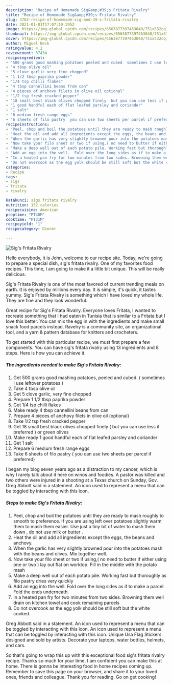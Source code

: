 ```yaml
---
description: "Recipe of Homemade Sig&amp;#39;s Fritata Rivalry"
title: "Recipe of Homemade Sig&amp;#39;s Fritata Rivalry"
slug: 3702-recipe-of-homemade-sig-and-39-s-fritata-rivalry
date: 2021-01-01T17:07:19.295Z
image: https://img-global.cpcdn.com/recipes/6563877397463040/751x532cq70/sigs-fritata-rivalry-recipe-main-photo.jpg
thumbnail: https://img-global.cpcdn.com/recipes/6563877397463040/751x532cq70/sigs-fritata-rivalry-recipe-main-photo.jpg
cover: https://img-global.cpcdn.com/recipes/6563877397463040/751x532cq70/sigs-fritata-rivalry-recipe-main-photo.jpg
author: Miguel Beck
ratingvalue: 4.2
reviewcount: 37434
recipeingredient:
- "500 grams good mashing potatoes peeled and cubed  sometimes I use leftover potatoes "
- "4 tbsp olive oil"
- "5 clove garlic very fine chopped"
- "1 1/2 tbsp paprika powder"
- "1/4 tsp chilli flakes"
- "4 tbsp cannellini beans from can"
- "4 pieces of anchovy filets in olive oil optional"
- "1/2 tsp fresh cracked pepper"
- "18 small best black olives chopped finely  but you can use less if preferred  or green olives"
- "1 good handful each of flat leafed parsley and coriander"
- "1 salt"
- "6 medium fresh range eggs"
- "6 sheets of filo pastry  you can use two sheets per parcel if preferred"
recipeinstructions:
- "Peel, chop and boil the potatoes until they are ready to mash roughly to smooth to preference. If you are using left over potatoes slightly warm them to mash them easier. Use just a tiny bit of water to mash them down , do not use milk or butter ."
- "Heat the oil and add all ingredients except the eggs, the beans and anchovy."
- "When the garlic has very slightly browned pour into the potatoes mash  with the beans and olives.  Mix  together well."
- "Now take your filo sheet or two if using,( no need to butter if either  using one or two ) lay out flat on worktop.  Fill in the middle with the potato mash"
- "Make a deep well out of each potato pile. Working fast but thoroughly as filo pastry dries very quickly"
- "Add an egg into the well.  Fold over the long sides as if to make a parcel. Fold the ends underneath."
- "In a heated pan fry for two minutes from two sides. Browning them well  drain on kitchen towel and cook remaining parcels"
- "Do not overcook as the egg yolk should be still soft but the white cooked."
categories:
- Recipe
tags:
- sigs
- fritata
- rivalry

katakunci: sigs fritata rivalry 
nutrition: 152 calories
recipecuisine: American
preptime: "PT40M"
cooktime: "PT31M"
recipeyield: "1"
recipecategory: Dinner

---
```



![Sig&#39;s Fritata Rivalry](https://img-global.cpcdn.com/recipes/6563877397463040/751x532cq70/sigs-fritata-rivalry-recipe-main-photo.jpg)

Hello everybody, it is John, welcome to our recipe site. Today, we're going to prepare a special dish, sig&#39;s fritata rivalry. One of my favorites food recipes. This time, I am going to make it a little bit unique. This will be really delicious.

Sig&#39;s Fritata Rivalry is one of the most favored of current trending meals on earth. It is enjoyed by millions every day. It is simple, it's quick, it tastes yummy. Sig&#39;s Fritata Rivalry is something which I have loved my whole life. They are fine and they look wonderful.

Great recipe for Sig&#39;s Fritata Rivalry. Everyone loves Fritata, I wanted to recreate something that I had eaten in Tunisia that is similar to a Fritata but I love this better. You can mix the egg in with the ingredients and make small snack food parcels instead. Ravelry is a community site, an organizational tool, and a yarn &amp; pattern database for knitters and crocheters.


To get started with this particular recipe, we must first prepare a few components. You can have sig&#39;s fritata rivalry using 13 ingredients and 8 steps. Here is how you can achieve it.

<!--inarticleads1-->

##### The ingredients needed to make Sig&#39;s Fritata Rivalry:

1. Get 500 grams good mashing potatoes, peeled and cubed. ( sometimes I use leftover potatoes )
1. Take 4 tbsp olive oil
1. Get 5 clove garlic, very fine chopped
1. Prepare 1 1/2 tbsp paprika powder
1. Get 1/4 tsp chilli flakes
1. Make ready 4 tbsp cannellini beans from can
1. Prepare 4 pieces of anchovy filets in olive oil (optional)
1. Take 1/2 tsp fresh cracked pepper
1. Get 18 small best black olives chopped finely ( but you can use less if preferred ) or green olives
1. Make ready 1 good handful each of flat leafed parsley and coriander
1. Get 1 salt
1. Prepare 6 medium fresh range eggs
1. Take 6 sheets of filo pastry ( you can use two sheets per parcel if preferred)


I began my blog seven years ago as a distraction to my cancer, which is why I rarely talk about it here on winos and foodies. A pastor was killed and two others were injured in a shooting at a Texas church on Sunday, Gov. Greg Abbott said in a statement. An icon used to represent a menu that can be toggled by interacting with this icon. 

<!--inarticleads2-->

##### Steps to make Sig&#39;s Fritata Rivalry:

1. Peel, chop and boil the potatoes until they are ready to mash roughly to smooth to preference. If you are using left over potatoes slightly warm them to mash them easier. Use just a tiny bit of water to mash them down , do not use milk or butter .
1. Heat the oil and add all ingredients except the eggs, the beans and anchovy.
1. When the garlic has very slightly browned pour into the potatoes mash  with the beans and olives.  Mix  together well.
1. Now take your filo sheet or two if using,( no need to butter if either  using one or two ) lay out flat on worktop.  Fill in the middle with the potato mash
1. Make a deep well out of each potato pile. Working fast but thoroughly as filo pastry dries very quickly
1. Add an egg into the well.  Fold over the long sides as if to make a parcel. Fold the ends underneath.
1. In a heated pan fry for two minutes from two sides. Browning them well  drain on kitchen towel and cook remaining parcels
1. Do not overcook as the egg yolk should be still soft but the white cooked.


Greg Abbott said in a statement. An icon used to represent a menu that can be toggled by interacting with this icon. An icon used to represent a menu that can be toggled by interacting with this icon. Unique Usa Flag Stickers designed and sold by artists. Decorate your laptops, water bottles, helmets, and cars. 

So that's going to wrap this up with this exceptional food sig&#39;s fritata rivalry recipe. Thanks so much for your time. I am confident you can make this at home. There is gonna be interesting food in home recipes coming up. Remember to save this page on your browser, and share it to your loved ones, friends and colleague. Thank you for reading. Go on get cooking!
